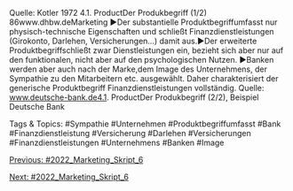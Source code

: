 Quelle: Kotler 1972
4.1. ProductDer Produkbegriff (1/2)
86www.dhbw.deMarketing
►Der substantielle Produktbegriffumfasst nur physisch-technische Eigenschaften und schließt Finanzdienstleistungen (Girokonto, Darlehen, Versicherungen…) damit aus.►Der erweiterte Produktbegriffschließt zwar Dienstleistungen ein, bezieht sich aber nur auf den funktionalen, nicht aber auf den psychologischen Nutzen. ►Banken werden aber auch nach der Marke,dem Image des Unternehmens, der Sympathie zu den Mitarbeitern etc. ausgewählt. Daher charakterisiert der generische Produktbegriff Finanzdienstleistungen vollständig. 
Quelle: www.deutsche-bank.de4.1. ProductDer Produkbegriff (2/2), Beispiel Deutsche Bank

   Tags & Topics:
   #Sympathie
   #Unternehmen
   #Produktbegriffumfasst
   #Bank
   #Finanzdienstleistung
   #Versicherung
   #Darlehen
   #Versicherungen
   #Finanzdienstleistungen
   #Unternehmens
   #Banken
   #Image

[Previous: #2022_Marketing_Skript_6](2022_Marketing_Skript_6.md)

[Next: #2022_Marketing_Skript_6](2022_Marketing_Skript_6.md)
